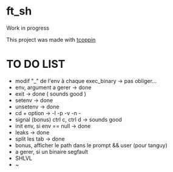 # ft_sh
Work in progress


This project was made with [tcoppin](http://github.com/tcoppin)
# TO DO LIST

- modif "_" de l'env à chaque exec_binary -> pas obliger...
- env, argument a gerer -> done
- exit -> done ( sounds good ) 
- setenv -> done
- unsetenv -> done
- cd + option -> -l -p -v -n -
- signal (bonus) ctrl c, ctrl d -> sounds good
- init env, si env == null -> done
- leaks -> done
- split les tab -> done
- bonus, afficher le path dans le prompt && user (pour tanguy)
- a gerer, si un binaire segfault
- SHLVL 
- ~